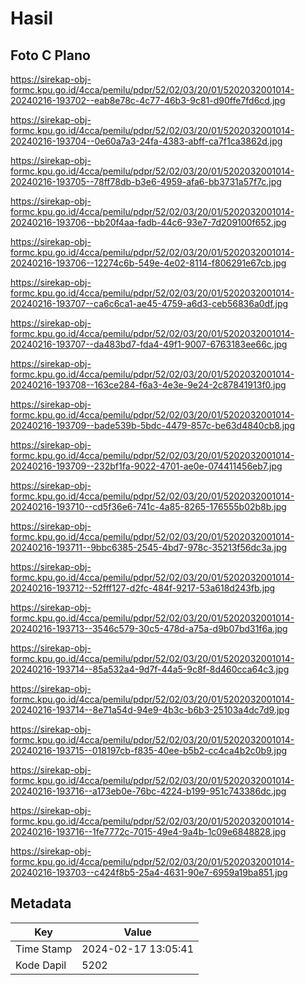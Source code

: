 # Hasil

## Foto C Plano

https://sirekap-obj-formc.kpu.go.id/4cca/pemilu/pdpr/52/02/03/20/01/5202032001014-20240216-193702--eab8e78c-4c77-46b3-9c81-d90ffe7fd6cd.jpg

https://sirekap-obj-formc.kpu.go.id/4cca/pemilu/pdpr/52/02/03/20/01/5202032001014-20240216-193704--0e60a7a3-24fa-4383-abff-ca7f1ca3862d.jpg

https://sirekap-obj-formc.kpu.go.id/4cca/pemilu/pdpr/52/02/03/20/01/5202032001014-20240216-193705--78ff78db-b3e6-4959-afa6-bb3731a57f7c.jpg

https://sirekap-obj-formc.kpu.go.id/4cca/pemilu/pdpr/52/02/03/20/01/5202032001014-20240216-193706--bb20f4aa-fadb-44c6-93e7-7d209100f652.jpg

https://sirekap-obj-formc.kpu.go.id/4cca/pemilu/pdpr/52/02/03/20/01/5202032001014-20240216-193706--12274c6b-549e-4e02-8114-f806291e67cb.jpg

https://sirekap-obj-formc.kpu.go.id/4cca/pemilu/pdpr/52/02/03/20/01/5202032001014-20240216-193707--ca6c6ca1-ae45-4759-a6d3-ceb56836a0df.jpg

https://sirekap-obj-formc.kpu.go.id/4cca/pemilu/pdpr/52/02/03/20/01/5202032001014-20240216-193707--da483bd7-fda4-49f1-9007-6763183ee66c.jpg

https://sirekap-obj-formc.kpu.go.id/4cca/pemilu/pdpr/52/02/03/20/01/5202032001014-20240216-193708--163ce284-f6a3-4e3e-9e24-2c87841913f0.jpg

https://sirekap-obj-formc.kpu.go.id/4cca/pemilu/pdpr/52/02/03/20/01/5202032001014-20240216-193709--bade539b-5bdc-4479-857c-be63d4840cb8.jpg

https://sirekap-obj-formc.kpu.go.id/4cca/pemilu/pdpr/52/02/03/20/01/5202032001014-20240216-193709--232bf1fa-9022-4701-ae0e-074411456eb7.jpg

https://sirekap-obj-formc.kpu.go.id/4cca/pemilu/pdpr/52/02/03/20/01/5202032001014-20240216-193710--cd5f36e6-741c-4a85-8265-176555b02b8b.jpg

https://sirekap-obj-formc.kpu.go.id/4cca/pemilu/pdpr/52/02/03/20/01/5202032001014-20240216-193711--9bbc6385-2545-4bd7-978c-35213f56dc3a.jpg

https://sirekap-obj-formc.kpu.go.id/4cca/pemilu/pdpr/52/02/03/20/01/5202032001014-20240216-193712--52fff127-d2fc-484f-9217-53a618d243fb.jpg

https://sirekap-obj-formc.kpu.go.id/4cca/pemilu/pdpr/52/02/03/20/01/5202032001014-20240216-193713--3546c579-30c5-478d-a75a-d9b07bd31f6a.jpg

https://sirekap-obj-formc.kpu.go.id/4cca/pemilu/pdpr/52/02/03/20/01/5202032001014-20240216-193714--85a532a4-9d7f-44a5-9c8f-8d460cca64c3.jpg

https://sirekap-obj-formc.kpu.go.id/4cca/pemilu/pdpr/52/02/03/20/01/5202032001014-20240216-193714--8e71a54d-94e9-4b3c-b6b3-25103a4dc7d9.jpg

https://sirekap-obj-formc.kpu.go.id/4cca/pemilu/pdpr/52/02/03/20/01/5202032001014-20240216-193715--018197cb-f835-40ee-b5b2-cc4ca4b2c0b9.jpg

https://sirekap-obj-formc.kpu.go.id/4cca/pemilu/pdpr/52/02/03/20/01/5202032001014-20240216-193716--a173eb0e-76bc-4224-b199-951c743386dc.jpg

https://sirekap-obj-formc.kpu.go.id/4cca/pemilu/pdpr/52/02/03/20/01/5202032001014-20240216-193716--1fe7772c-7015-49e4-9a4b-1c09e6848828.jpg

https://sirekap-obj-formc.kpu.go.id/4cca/pemilu/pdpr/52/02/03/20/01/5202032001014-20240216-193703--c424f8b5-25a4-4631-90e7-6959a19ba851.jpg


## Metadata

| Key        | Value               |
| ---------- | ------------------- |
| Time Stamp | 2024-02-17 13:05:41 |
| Kode Dapil | 5202                |



